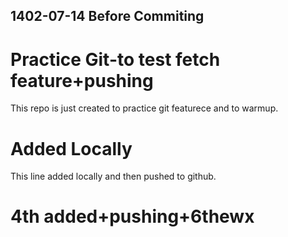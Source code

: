 1402-07-14
Before Commiting
---

# Practice Git-to test fetch feature+pushing
This repo is just created to practice git featurece and to warmup.

# Added Locally
This line added locally and then pushed to github.

# 4th added+pushing+6thewx
